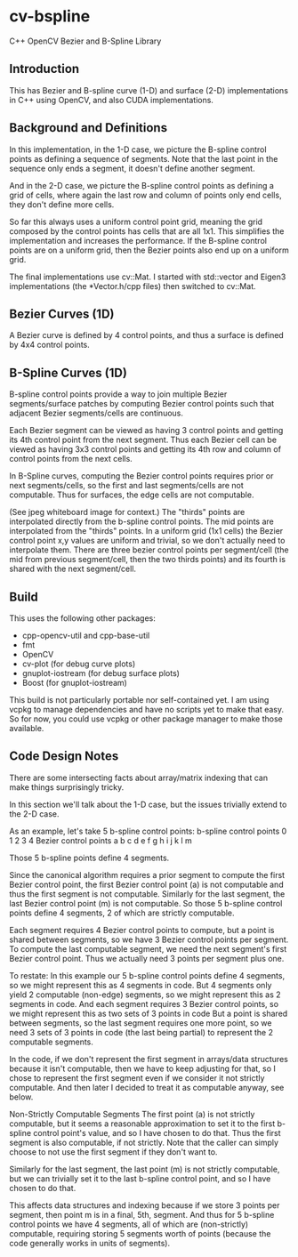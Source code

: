 # cv-bspline
C++ OpenCV Bezier and B-Spline Library

## Introduction
This has Bezier and B-spline curve (1-D) and surface (2-D) implementations in C++ using OpenCV, and also CUDA implementations.

## Background and Definitions
In this implementation, in the 1-D case, we picture the B-spline control points as defining a sequence of segments. Note that the last point in the sequence only ends a segment, it doesn't define another segment.

And in the 2-D case, we picture the B-spline control points as defining a grid of cells, where again the last row and column of points only end cells, they don't define more cells.

So far this always uses a uniform control point grid, meaning the grid composed by the control points has cells that are all 1x1. This simplifies the implementation and increases the performance.
If the B-spline control points are on a uniform grid, then the Bezier points also end up on a uniform grid.

The final implementations use cv::Mat. I started with std::vector and Eigen3 implementations (the *Vector.h/cpp files) then switched to cv::Mat.

## Bezier Curves (1D)
A Bezier curve is defined by 4 control points, and thus a surface is defined by 4x4 control points.

## B-Spline Curves (1D)
B-spline control points provide a way to join multiple Bezier segments/surface patches by computing Bezier control points such that adjacent Bezier segments/cells are continuous.

Each Bezier segment can be viewed as having 3 control points and getting its 4th control point from the next segment.
Thus each Bezier cell can be viewed as having 3x3 control points and getting its 4th row and column of control points from the next cells.

In B-Spline curves, computing the Bezier control points requires prior or next segments/cells, so the first and last segments/cells are not computable.
Thus for surfaces, the edge cells are not computable.

(See jpeg whiteboard image for context.)
The "thirds" points are interpolated directly from the b-spline control points.
The mid points are interpolated from the "thirds" points.
In a uniform grid (1x1 cells) the Bezier control point x,y values are uniform and trivial, so we don't actually need to interpolate them.
There are three bezier control points per segment/cell (the mid from previous segment/cell, then the two thirds points) and its fourth is shared with the next segment/cell.

## Build
This uses the following other packages:
* cpp-opencv-util and cpp-base-util
* fmt
* OpenCV
* cv-plot (for debug curve plots)
* gnuplot-iostream (for debug surface plots) 
* Boost (for gnuplot-iostream)

This build is not particularly portable nor self-contained yet. I am using vcpkg to manage dependencies and have no scripts yet to make that easy. So for now, you could use vcpkg or other package manager to make those available.

## Code Design Notes
There are some intersecting facts about array/matrix indexing that can make things surprisingly tricky.

In this section we'll talk about the 1-D case, but the issues trivially extend to the 2-D case.

As an example, let's take 5 b-spline control points:
b-spline control points     0     1     2     3     4
Bezier control points       a b c d e f g h i j k l m

Those 5 b-spline points define 4 segments. 

Since the canonical algorithm requires a prior segment to compute the first Bezier control point, the first Bezier control point (a) is not computable and thus the first segment is not computable. Similarly for the last segment, the last Bezier control point (m) is not computable. So those 5 b-spline control points define 4 segments, 2 of which are strictly computable.

Each segment requires 4 Bezier control points to compute, but a point is shared between segments, so we have 3 Bezier control points per segment. To compute the last computable segment, we need the next segment's first Bezier control point. Thus we actually need 3 points per segment plus one.

To restate:
In this example our 5 b-spline control points define 4 segments, so we might represent this as 4 segments in code.
But 4 segments only yield 2 computable (non-edge) segments, so we might represent this as 2 segments in code.
And each segment requires 3 Bezier control points, so we might represent this as two sets of 3 points in code
But a point is shared between segments, so the last segment requires one more point, so we need 3 sets of 3 points in code (the last being partial) to represent the 2 computable segments.

In the code, if we don't represent the first segment in arrays/data structures because it isn't computable, then we have to keep adjusting for that, so I chose to represent the first segment even if we consider it not strictly computable. And then later I decided to treat it as computable anyway, see below.

Non-Strictly Computable Segments
The first point (a) is not strictly computable, but it seems a reasonable approximation to set it to the first b-spline control point's value, and so I have chosen to do that. Thus the first segment is also computable, if not strictly. Note that the caller can simply choose to not use the first segment if they don't want to.

Similarly for the last segment, the last point (m) is not strictly computable, but we can trivially set it to the last b-spline control point, and so I have chosen to do that. 

This affects data structures and indexing because if we store 3 points per segment, then point m is in a final, 5th, segment.
And thus for 5 b-spline control points we have 4 segments, all of which are (non-strictly) computable, requiring storing 5 segments worth of points (because the code generally works in units of segments). 
